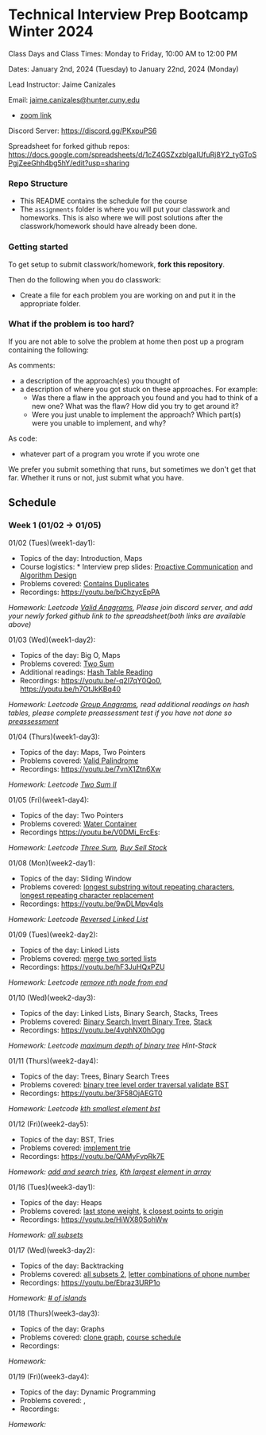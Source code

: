 # Technical Interview Prep Bootcamp Winter 2024

Class Days and Class Times: Monday to Friday, 10:00 AM to 12:00 PM  

Dates: January 2nd, 2024 (Tuesday) to January 22nd, 2024 (Monday)    

Lead Instructor: Jaime Canizales 

Email: jaime.canizales@hunter.cuny.edu 

* [zoom link](https://us02web.zoom.us/j/83114876026?pwd=cnhhN2o2S25CKzFUeWtUYWE1NUY5QT09)

Discord Server:  https://discord.gg/PKxpuPS6

Spreadsheet for forked github repos: https://docs.google.com/spreadsheets/d/1cZ4GSZxzblgaIUfuRj8Y2_tyGToSPgjZeeGhh4bg5hY/edit?usp=sharing


### Repo Structure

- This README contains the schedule for the course 
- The `assignments` folder is where you will put your classwork and homeworks. This is also where we will post solutions after the classwork/homework should have already been done.

### Getting started 

To get setup to submit classwork/homework, **fork this repository**.

Then do the following when you do classwork:

- Create a file for each problem you are working on and put it in the appropriate folder.

### What if the problem is too hard?

If you are not able to solve the problem at home then post up a
program containing the following:

As comments:

- a description of the approach(es) you thought of
- a description of where you got stuck on these approaches. For
  example:
    - Was there a flaw in the approach you found and you had to think
      of a new one? What was the flaw? How did you try to get around
      it?
    - Were you just unable to implement the approach? Which part(s)
      were you unable to implement, and why?

As code:

- whatever part of a program you wrote if you wrote one

We prefer you submit something that runs, but sometimes we don't get
that far. Whether it runs or not, just submit what you have.

## Schedule

### Week 1 (01/02 -> 01/05)

01/02 (Tues)(week1-day1):
* Topics of the day: Introduction, Maps
* Course logistics: * Interview prep slides: [Proactive Communication](https://drive.google.com/open?id=1JnOmY-O1lBDT_lRfCodLAURgY_2tEc9i1cRzqhba_-E) and [Algorithm Design](https://drive.google.com/open?id=1tC0INmICkZ68ODaRQL92oFkV04XIp2_1K68Ow7W8Nl4)
* Problems covered: [Contains Duplicates](https://leetcode.com/problems/contains-duplicate/)
* Recordings: https://youtu.be/biChzycEpPA

*Homework: Leetcode [Valid Anagrams](https://leetcode.com/problems/valid-anagram/), Please join discord server, and add your newly forked github link to the spreadsheet(both links are available above)*


01/03 (Wed)(week1-day2):
* Topics of the day: Big O, Maps
* Problems covered: [Two Sum](https://leetcode.com/problems/two-sum/)
* Additional readings: [Hash Table Reading](https://leetcode.com/explore/learn/card/hash-table/)
* Recordings: https://youtu.be/-q2l7qY0Qo0, https://youtu.be/h7OtJkKBq40

*Homework: Leetcode [Group Anagrams](https://leetcode.com/problems/group-anagrams/), read additional readings on hash tables, please complete preassessment test if you have not done so [preassessment](https://hr.gs/hunterjan24technical)*


01/04 (Thurs)(week1-day3):
* Topics of the day: Maps, Two Pointers
* Problems covered: [Valid Palindrome](https://leetcode.com/problems/valid-palindrome/)
* Recordings: https://youtu.be/7vnX1Ztn6Xw

*Homework: Leetcode [Two Sum II](https://leetcode.com/problems/two-sum-ii-input-array-is-sorted/)*


01/05 (Fri)(week1-day4):
* Topics of the day: Two Pointers
* Problems covered: [Water Container](https://leetcode.com/problems/container-with-most-water/) 
* Recordings https://youtu.be/V0DMi_ErcEs:

*Homework: Leetcode [Three Sum](https://leetcode.com/problems/3sum/), [Buy Sell Stock](https://leetcode.com/problems/best-time-to-buy-and-sell-stock/)*


01/08 (Mon)(week2-day1):
* Topics of the day: Sliding Window
* Problems covered: [longest substring witout repeating characters](https://leetcode.com/problems/longest-substring-without-repeating-characters/), [longest repeating character replacement](https://leetcode.com/problems/longest-repeating-character-replacement/)
* Recordings: https://youtu.be/9wDLMpv4qls

*Homework: Leetcode [Reversed Linked List](https://leetcode.com/problems/reverse-linked-list/)*

01/09 (Tues)(week2-day2):
* Topics of the day: Linked Lists
* Problems covered: [merge two sorted lists](https://leetcode.com/problems/merge-two-sorted-lists/)
* Recordings: https://youtu.be/hF3JuHQxPZU

*Homework: Leetcode [remove nth node from end](https://leetcode.com/problems/remove-nth-node-from-end-of-list/)*

01/10 (Wed)(week2-day3):
* Topics of the day: Linked Lists, Binary Search, Stacks, Trees
* Problems covered: [Binary Search](https://leetcode.com/problems/binary-search/),[Invert Binary Tree](https://leetcode.com/problems/invert-binary-tree/), [Stack](https://leetcode.com/problems/valid-parentheses/)
* Recordings: https://youtu.be/4vphNX0hOgg

*Homework: Leetcode [maximum depth of binary tree](https://leetcode.com/problems/maximum-depth-of-binary-tree/submissions/1119121215/) Hint-Stack*

01/11 (Thurs)(week2-day4):
* Topics of the day: Trees, Binary Search Trees
* Problems covered: [binary tree level order traversal](https://leetcode.com/problems/binary-tree-level-order-traversal/description/),[validate BST](https://leetcode.com/problems/validate-binary-search-tree/description/)
* Recordings: https://youtu.be/3F58OjAEGT0

*Homework: Leetcode [kth smallest element bst](https://leetcode.com/problems/kth-smallest-element-in-a-bst/description/)*

01/12 (Fri)(week2-day5):
* Topics of the day: BST, Tries
* Problems covered: [implement trie](https://leetcode.com/problems/implement-trie-prefix-tree/description/)
* Recordings: https://youtu.be/QAMyFvpRk7E


*Homework: [add and search tries](https://leetcode.com/problems/design-add-and-search-words-data-structure/description/), [Kth largest element in array](https://leetcode.com/problems/kth-largest-element-in-an-array/description/)*


01/16 (Tues)(week3-day1):
* Topics of the day: Heaps
* Problems covered: [last stone weight](https://leetcode.com/problems/last-stone-weight/), [k closest points to origin](https://leetcode.com/problems/k-closest-points-to-origin/description/)
* Recordings: https://youtu.be/HiWX80SohWw

*Homework: [all subsets](https://leetcode.com/problems/subsets/description/)*


01/17 (Wed)(week3-day2):
* Topics of the day: Backtracking
* Problems covered: [all subsets 2](https://leetcode.com/problems/subsets-ii/description/), [letter combinations of phone number](https://leetcode.com/problems/letter-combinations-of-a-phone-number/description/)
* Recordings: https://youtu.be/Ebraz3URP1o

*Homework: [# of islands](https://leetcode.com/problems/number-of-islands/description/)*

01/18 (Thurs)(week3-day3):
* Topics of the day: Graphs
* Problems covered: [clone graph](https://leetcode.com/problems/clone-graph/description/), [course schedule](https://leetcode.com/problems/course-schedule/description/)
* Recordings: 

*Homework: []()*

01/19 (Fri)(week3-day4):
* Topics of the day: Dynamic Programming
* Problems covered: [](), []()
* Recordings: 

*Homework: []()*